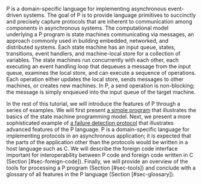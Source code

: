 P is a domain-specific language for implementing asynchronous 
event-driven systems.
The goal of P is to provide language primitives to succinctly and 
precisely capture protocols that are inherent to communication among
components in asynchronous systems.
The computational model underlying a P program is state machines 
communicating via messages,
an approach commonly used in building embedded, networked, and 
distributed systems.
Each state machine has an input queue, states, transitions, event handlers, 
and machine-local store for a collection of variables.
The state machines run concurrently with each other, 
each executing an event handling loop that dequeues a
message from the input queue, examines the local store, 
and can execute a sequence of operations. 
Each operation either updates the local store, 
sends messages to other machines, or creates new machines. 
In P, a send operation is non-blocking; 
the message is simply enqueued into the input queue of the target machine. 

In the rest of this tutorial, 
we will introduce the features of P through a series of examples.
We will first present [a simple program](https://github.com/p-org/P/wiki/The-PingPong-program) 
that illustrates the basics of the state machine programming model.
Next, we present a more sophisticated example of [a failure detection protocol](https://github.com/p-org/P/wiki/The-FailureDetector-program) that illustrates advanced features of 
the P language.
P is a domain-specific language for implementing protocols in an asynchronous application;
it is expected that the parts of the application other than the protocols would be written in a 
host language such as C.
We will describe the foreign code interface important for interoperability between P code and foreign code written
in C (Section [#sec-foreign-code]).
Finally, we will provide an overview of the tools for processing a P program (Section [#sec-tools])
and conclude with a glossary of all features in the P language (Section [#sec-glossary]).
